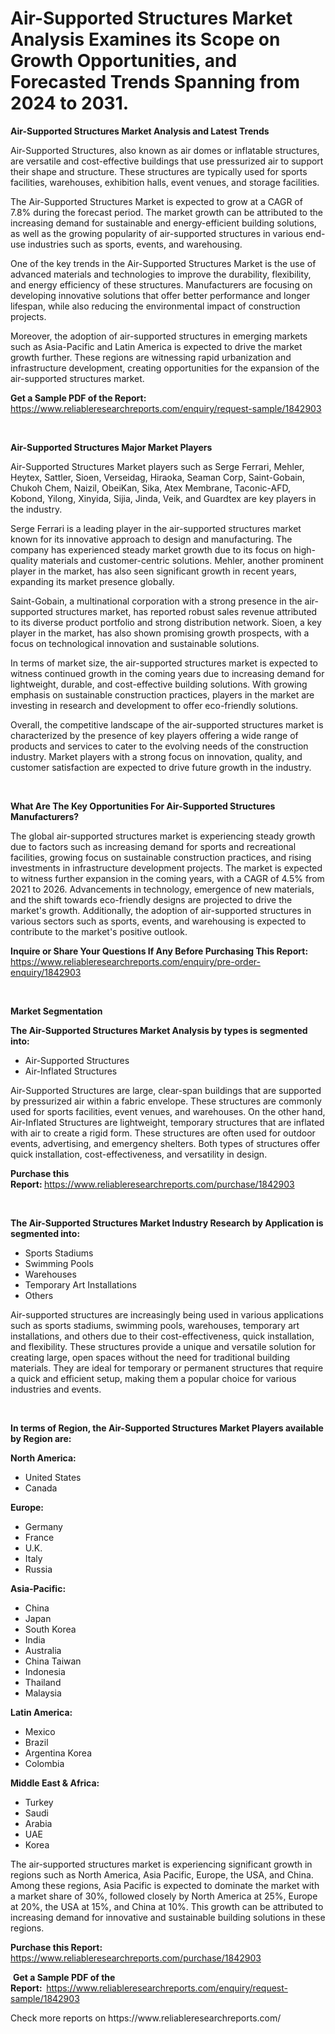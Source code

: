 <p><h1>Air-Supported Structures Market Analysis Examines its Scope on Growth Opportunities, and Forecasted Trends Spanning from 2024 to 2031.</h1></p><p><strong>Air-Supported Structures Market Analysis and Latest Trends</strong></p>
<p><p>Air-Supported Structures, also known as air domes or inflatable structures, are versatile and cost-effective buildings that use pressurized air to support their shape and structure. These structures are typically used for sports facilities, warehouses, exhibition halls, event venues, and storage facilities.</p><p>The Air-Supported Structures Market is expected to grow at a CAGR of 7.8% during the forecast period. The market growth can be attributed to the increasing demand for sustainable and energy-efficient building solutions, as well as the growing popularity of air-supported structures in various end-use industries such as sports, events, and warehousing.</p><p>One of the key trends in the Air-Supported Structures Market is the use of advanced materials and technologies to improve the durability, flexibility, and energy efficiency of these structures. Manufacturers are focusing on developing innovative solutions that offer better performance and longer lifespan, while also reducing the environmental impact of construction projects.</p><p>Moreover, the adoption of air-supported structures in emerging markets such as Asia-Pacific and Latin America is expected to drive the market growth further. These regions are witnessing rapid urbanization and infrastructure development, creating opportunities for the expansion of the air-supported structures market.</p></p>
<p><strong>Get a Sample PDF of the Report:&nbsp;</strong> <a href="https://www.reliableresearchreports.com/enquiry/request-sample/1842903">https://www.reliableresearchreports.com/enquiry/request-sample/1842903</a></p>
<p>&nbsp;</p>
<p><strong>Air-Supported Structures Major Market Players</strong></p>
<p><p>Air-Supported Structures Market players such as Serge Ferrari, Mehler, Heytex, Sattler, Sioen, Verseidag, Hiraoka, Seaman Corp, Saint-Gobain, Chukoh Chem, Naizil, ObeiKan, Sika, Atex Membrane, Taconic-AFD, Kobond, Yilong, Xinyida, Sijia, Jinda, Veik, and Guardtex are key players in the industry.</p><p>Serge Ferrari is a leading player in the air-supported structures market known for its innovative approach to design and manufacturing. The company has experienced steady market growth due to its focus on high-quality materials and customer-centric solutions. Mehler, another prominent player in the market, has also seen significant growth in recent years, expanding its market presence globally.</p><p>Saint-Gobain, a multinational corporation with a strong presence in the air-supported structures market, has reported robust sales revenue attributed to its diverse product portfolio and strong distribution network. Sioen, a key player in the market, has also shown promising growth prospects, with a focus on technological innovation and sustainable solutions.</p><p>In terms of market size, the air-supported structures market is expected to witness continued growth in the coming years due to increasing demand for lightweight, durable, and cost-effective building solutions. With growing emphasis on sustainable construction practices, players in the market are investing in research and development to offer eco-friendly solutions.</p><p>Overall, the competitive landscape of the air-supported structures market is characterized by the presence of key players offering a wide range of products and services to cater to the evolving needs of the construction industry. Market players with a strong focus on innovation, quality, and customer satisfaction are expected to drive future growth in the industry.</p></p>
<p>&nbsp;</p>
<p><strong>What Are The Key Opportunities For Air-Supported Structures Manufacturers?</strong></p>
<p><p>The global air-supported structures market is experiencing steady growth due to factors such as increasing demand for sports and recreational facilities, growing focus on sustainable construction practices, and rising investments in infrastructure development projects. The market is expected to witness further expansion in the coming years, with a CAGR of 4.5% from 2021 to 2026. Advancements in technology, emergence of new materials, and the shift towards eco-friendly designs are projected to drive the market's growth. Additionally, the adoption of air-supported structures in various sectors such as sports, events, and warehousing is expected to contribute to the market's positive outlook.</p></p>
<p><strong>Inquire or Share Your Questions If Any Before Purchasing This Report:</strong> <a href="https://www.reliableresearchreports.com/enquiry/pre-order-enquiry/1842903">https://www.reliableresearchreports.com/enquiry/pre-order-enquiry/1842903</a></p>
<p>&nbsp;</p>
<p><strong>Market Segmentation</strong></p>
<p><strong>The Air-Supported Structures Market Analysis by types is segmented into:</strong></p>
<p><ul><li>Air-Supported Structures</li><li>Air-Inflated Structures</li></ul></p>
<p><p>Air-Supported Structures are large, clear-span buildings that are supported by pressurized air within a fabric envelope. These structures are commonly used for sports facilities, event venues, and warehouses. On the other hand, Air-Inflated Structures are lightweight, temporary structures that are inflated with air to create a rigid form. These structures are often used for outdoor events, advertising, and emergency shelters. Both types of structures offer quick installation, cost-effectiveness, and versatility in design.</p></p>
<p><strong>Purchase this Report:&nbsp;</strong><a href="https://www.reliableresearchreports.com/purchase/1842903">https://www.reliableresearchreports.com/purchase/1842903</a></p>
<p>&nbsp;</p>
<p><strong>The Air-Supported Structures Market Industry Research by Application is segmented into:</strong></p>
<p><ul><li>Sports Stadiums</li><li>Swimming Pools</li><li>Warehouses</li><li>Temporary Art Installations</li><li>Others</li></ul></p>
<p><p>Air-supported structures are increasingly being used in various applications such as sports stadiums, swimming pools, warehouses, temporary art installations, and others due to their cost-effectiveness, quick installation, and flexibility. These structures provide a unique and versatile solution for creating large, open spaces without the need for traditional building materials. They are ideal for temporary or permanent structures that require a quick and efficient setup, making them a popular choice for various industries and events.</p></p>
<p>&nbsp;</p>
<p><strong>In terms of Region, the Air-Supported Structures Market Players available by Region are:</strong></p>
<p>
    <p> <strong> North America: </strong>
        <ul>
            <li>United States</li>
            <li>Canada</li>
        </ul>
        </p> 
    <p> <strong> Europe: </strong>
        <ul>
            <li>Germany</li>
            <li>France</li>
            <li>U.K.</li>
            <li>Italy</li>
            <li>Russia</li>
        </ul>
        </p> 
    <p> <strong> Asia-Pacific: </strong>
        <ul>
            <li>China</li>
            <li>Japan</li>
            <li>South Korea</li>
            <li>India</li>
            <li>Australia</li>
            <li>China Taiwan</li>
            <li>Indonesia</li>
            <li>Thailand</li>
            <li>Malaysia</li>
        </ul>
        </p> 
    <p> <strong> Latin America: </strong>
        <ul>
            <li>Mexico</li>
            <li>Brazil</li>
            <li>Argentina Korea</li>
            <li>Colombia</li>
        </ul>
        </p> 
    <p> <strong> Middle East & Africa: </strong>
        <ul>
            <li>Turkey</li>
            <li>Saudi</li>
            <li>Arabia</li>
            <li>UAE</li>
            <li>Korea</li>
        </ul>
    </p>
    </p>
<p><p>The air-supported structures market is experiencing significant growth in regions such as North America, Asia Pacific, Europe, the USA, and China. Among these regions, Asia Pacific is expected to dominate the market with a market share of 30%, followed closely by North America at 25%, Europe at 20%, the USA at 15%, and China at 10%. This growth can be attributed to increasing demand for innovative and sustainable building solutions in these regions.</p></p>
<p><strong>Purchase this Report: </strong><a href="https://www.reliableresearchreports.com/purchase/1842903">https://www.reliableresearchreports.com/purchase/1842903</a></p>
<p>&nbsp;<strong>Get a Sample PDF of the Report:&nbsp;&nbsp;</strong><a href="https://www.reliableresearchreports.com/enquiry/request-sample/1842903">https://www.reliableresearchreports.com/enquiry/request-sample/1842903</a></p>
<p><strong></strong></p>
<p>Check more reports on https://www.reliableresearchreports.com/</p>